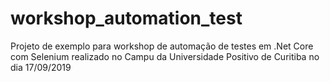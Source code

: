 # workshop_automation_test
Projeto de exemplo para workshop de automação de testes em .Net Core com Selenium realizado no Campu da Universidade Positivo de Curitiba no dia 17/09/2019
